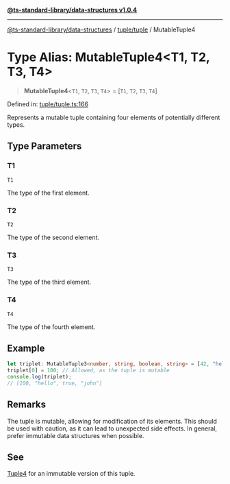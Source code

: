 [**@ts-standard-library/data-structures v1.0.4**](../../../README.md)

***

[@ts-standard-library/data-structures](../../../modules.md) / [tuple/tuple](../README.md) / MutableTuple4

# Type Alias: MutableTuple4\<T1, T2, T3, T4\>

> **MutableTuple4**\<`T1`, `T2`, `T3`, `T4`\> = \[`T1`, `T2`, `T3`, `T4`\]

Defined in: [tuple/tuple.ts:166](https://github.com/gabaudette/ts-stdlib/blob/ea80ba1db09c741e99f8cb19e94e5a29b81b623b/packages/data-structures/src/tuple/tuple.ts#L166)

Represents a mutable tuple containing four elements of potentially different types.

## Type Parameters

### T1

`T1`

The type of the first element.

### T2

`T2`

The type of the second element.

### T3

`T3`

The type of the third element.

### T4

`T4`

The type of the fourth element.

## Example

```typescript
let triplet: MutableTuple3<number, string, boolean, string> = [42, "hello", true, "john"];
triplet[0] = 100; // Allowed, as the tuple is mutable
console.log(triplet);
// [100, "hello", true, "john"]
```

## Remarks

The tuple is mutable, allowing for modification of its elements.
This should be used with caution, as it can lead to unexpected side effects.
In general, prefer immutable data structures when possible.

## See

[Tuple4](Tuple4.md) for an immutable version of this tuple.
